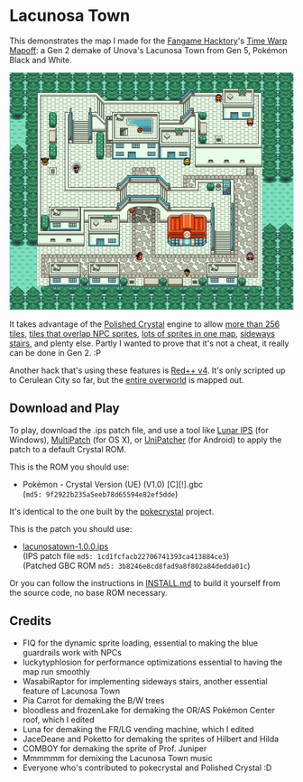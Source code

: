 # Lacunosa Town

This demonstrates the map I made for the [Fangame Hacktory](https://twitter.com/fangamehacktory)'s [Time Warp Mapoff](https://twitter.com/fangamehacktory/status/1201308583096307714): a Gen 2 demake of Unova's Lacunosa Town from Gen 5, Pokémon Black and White.

![Lacunosa Town](lacunosatown.png)

It takes advantage of the [Polished Crystal](https://github.com/Rangi42/polishedcrystal) engine to allow [more than 256 tiles](https://github.com/pret/pokecrystal/wiki/Expand-tilesets-from-192-to-255-tiles), [tiles that overlap NPC sprites](https://github.com/pret/pokecrystal/wiki/Allow-map-tiles-to-appear-above-sprites-\(so-NPCs-can-walk-behind-tiles\)-with-PRIORITY-colors), [lots of sprites in one map](https://github.com/pret/pokecrystal/wiki/Allow-more-than-15-object_events-per-map), [sideways stairs](https://github.com/pret/pokecrystal/wiki/Sideways-stairs-with-diagonal-movement), and plenty else. Partly I wanted to prove that it's not a cheat, it really can be done in Gen 2. :P

Another hack that's using these features is [Red++ v4](https://github.com/TheFakeMateo/RedPlusPlus). It's only scripted up to Cerulean City so far, but the [entire overworld](https://github.com/TheFakeMateo/RedPlusPlus/tree/master/notes/map%20stitches) is mapped out.


## Download and Play

To play, download the .ips patch file, and use a tool like [Lunar IPS](http://fusoya.eludevisibility.org/lips/) (for Windows), [MultiPatch](http://projects.sappharad.com/tools/multipatch.html) (for OS X), or [UniPatcher](https://play.google.com/store/apps/details?id=org.emunix.unipatcher&hl=en) (for Android) to apply the patch to a default Crystal ROM.

This is the ROM you should use:

* Pokémon - Crystal Version (UE) (V1.0) [C][!].gbc  
  (`md5: 9f2922b235a5eeb78d65594e82ef5dde`)

It's identical to the one built by the [pokecrystal](https://github.com/pret/pokecrystal) project.

This is the patch you should use:

* [lacunosatown-1.0.0.ips](patches/lacunosatown-1.0.0.ips)  
  (IPS patch file `md5: 1cd1fcfacb22706741393ca413884ce3`)  
  (Patched GBC ROM `md5: 3b8246e8cd8fad9a8f802a84dedda01c`)

Or you can follow the instructions in [INSTALL.md](INSTALL.md) to build it yourself from the source code, no base ROM necessary.


## Credits

* FIQ for the dynamic sprite loading, essential to making the blue guardrails work with NPCs
* luckytyphlosion for performance optimizations essential to having the map run smoothly
* WasabiRaptor for implementing sideways stairs, another essential feature of Lacunosa Town
* Pia Carrot for demaking the B/W trees
* bloodless and frozenLake for demaking the OR/AS Pokémon Center roof, which I edited
* Luna for demaking the FR/LG vending machine, which I edited
* JaceDeane and Poketto for demaking the sprites of Hilbert and Hilda
* COMBOY for demaking the sprite of Prof. Juniper
* Mmmmmm for demixing the Lacunosa Town music
* Everyone who's contributed to pokecrystal and Polished Crystal :D
